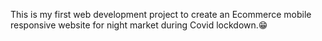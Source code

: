 This is my first web development project to create an Ecommerce mobile responsive website for night market during Covid lockdown.😁
